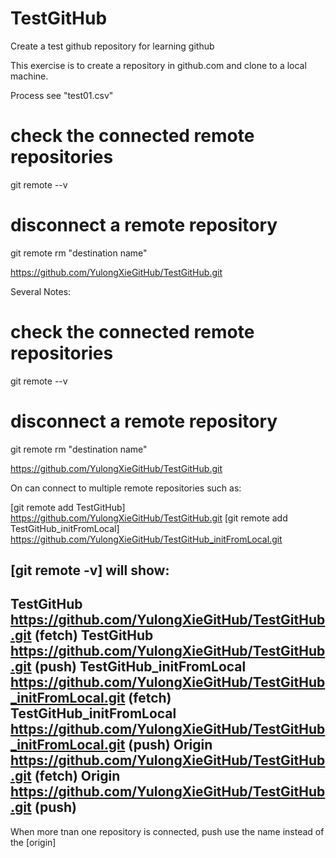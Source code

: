# TestGitHub
Create a test github repository for learning github

This exercise is to create a repository in github.com and clone to a local machine.

Process see "test01.csv"



# check the connected remote repositories

git remote --v

# disconnect a remote repository

git remote rm "destination name"

https://github.com/YulongXieGitHub/TestGitHub.git

Several Notes:


# check the connected remote repositories

git remote --v

# disconnect a remote repository

git remote rm "destination name"

https://github.com/YulongXieGitHub/TestGitHub.git

On can connect to multiple remote repositories such as:


[git remote add TestGitHub]               https://github.com/YulongXieGitHub/TestGitHub.git
[git remote add TestGitHub_initFromLocal] https://github.com/YulongXieGitHub/TestGitHub_initFromLocal.git

[git remote -v] will show:
----------------------------------------------------------------------------------------------------------------------
TestGitHub				https://github.com/YulongXieGitHub/TestGitHub.git (fetch)
TestGitHub				https://github.com/YulongXieGitHub/TestGitHub.git (push)
TestGitHub_initFromLocal		https://github.com/YulongXieGitHub/TestGitHub_initFromLocal.git (fetch)
TestGitHub_initFromLocal		https://github.com/YulongXieGitHub/TestGitHub_initFromLocal.git (push)
Origin					https://github.com/YulongXieGitHub/TestGitHub.git (fetch)
Origin					https://github.com/YulongXieGitHub/TestGitHub.git (push)
----------------------------------------------------------------------------------------------------------------------



When more tnan one repository is connected, push use the name instead of the [origin]


